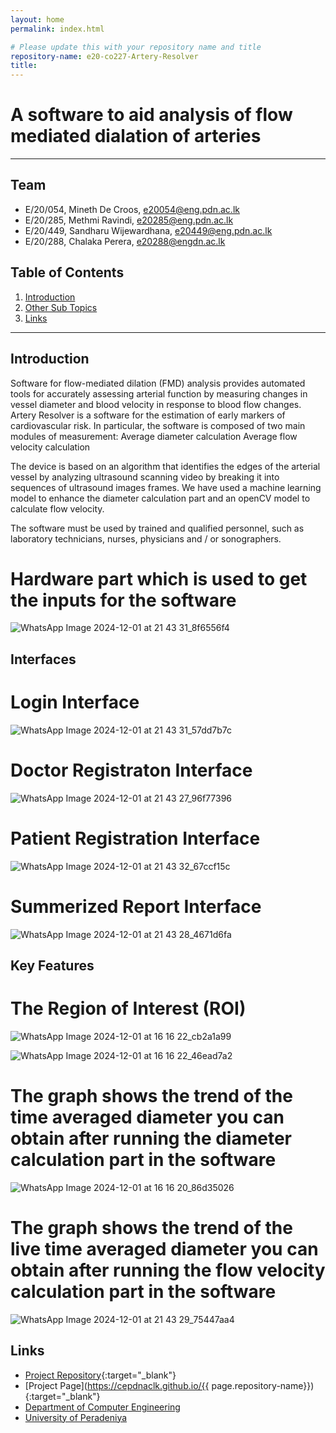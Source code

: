 ```yaml
---
layout: home
permalink: index.html

# Please update this with your repository name and title
repository-name: e20-co227-Artery-Resolver
title:
---
```


[comment]: # "This is the standard layout for the project, but you can clean this and use your own template"

# A software to aid analysis of flow mediated dialation of arteries 

---

<!-- 
This is a sample image, to show how to add images to your page. To learn more options, please refer [this](https://projects.ce.pdn.ac.lk/docs/faq/how-to-add-an-image/)

![Sample Image](./images/sample.png)
 -->

## Team
-  E/20/054, Mineth De Croos, [e20054@eng.pdn.ac.lk](mailto:e20054@eng.pdn.ac.lk)
-  E/20/285, Methmi Ravindi, [e20285@eng.pdn.ac.lk](mailto:e20285@eng.pdn.ac.lk)
-  E/20/449, Sandharu Wijewardhana, [e20449@eng.pdn.ac.lk](mailto:e20449@eng.pdn.ac.lk)
-  E/20/288, Chalaka Perera, [e20288@engdn.ac.lk](mailto:e20288@eng.pdn.ac.lk)

## Table of Contents
1. [Introduction](#introduction)
2. [Other Sub Topics](#other-sub-topics)
3. [Links](#links)

---

## Introduction

 Software for flow-mediated dilation (FMD) analysis provides automated tools for accurately assessing arterial function by measuring changes in vessel diameter and blood velocity in response to blood flow changes.
 Artery Resolver is a software for the estimation of early markers of cardiovascular risk. In particular, the software is composed of two main modules of measurement:
   Average diameter calculation
   Average flow velocity calculation

The device is based on an algorithm that identifies the edges of the arterial vessel by analyzing ultrasound scanning video by breaking it into sequences of ultrasound images frames. We have used a machine learning model to enhance the diameter calculation part and an openCV model to calculate flow velocity. 

The software must be used by trained and qualified personnel, such as laboratory technicians, nurses, physicians and / or sonographers.

#
# Hardware part which is used to get the inputs for the software
![WhatsApp Image 2024-12-01 at 21 43 31_8f6556f4](https://github.com/user-attachments/assets/03546db5-7157-4135-aee7-d577a5a8950c)

## Interfaces

# Login Interface
![WhatsApp Image 2024-12-01 at 21 43 31_57dd7b7c](https://github.com/user-attachments/assets/68ccf143-3c9d-4e12-9058-8b86f7de7631)

# Doctor Registraton Interface
![WhatsApp Image 2024-12-01 at 21 43 27_96f77396](https://github.com/user-attachments/assets/d0fe10ea-0cd4-4735-806b-abebe6741104)

# Patient Registration Interface
![WhatsApp Image 2024-12-01 at 21 43 32_67ccf15c](https://github.com/user-attachments/assets/f478ae4e-2020-49d3-89c9-6ed6ffc147dc)

# Summerized Report Interface
![WhatsApp Image 2024-12-01 at 21 43 28_4671d6fa](https://github.com/user-attachments/assets/fe4dae14-2a1b-4d17-8575-47ca47a65088)


## Key Features

# The Region of Interest (ROI)
![WhatsApp Image 2024-12-01 at 16 16 22_cb2a1a99](https://github.com/user-attachments/assets/c8e76861-afc7-41ff-aa9b-d4b05bffde38)

![WhatsApp Image 2024-12-01 at 16 16 22_46ead7a2](https://github.com/user-attachments/assets/bfa90d91-2e44-4940-b24a-8fdf4522073f)

# The graph shows the trend of the time averaged diameter you can obtain after running the diameter calculation part in the software

![WhatsApp Image 2024-12-01 at 16 16 20_86d35026](https://github.com/user-attachments/assets/c2bcdbfd-cbe5-4980-9103-26f374660235)

# The graph shows the trend of the live time averaged diameter you can obtain after running the flow velocity calculation part in the software

![WhatsApp Image 2024-12-01 at 21 43 29_75447aa4](https://github.com/user-attachments/assets/92161c61-75e5-421f-9ca5-f195fc016901)



## Links

- [Project Repository](https://github.com/cepdnaclk/e20-co227-Artery-Resolver){:target="_blank"}
- [Project Page](https://cepdnaclk.github.io/{{ page.repository-name}}){:target="_blank"}
- [Department of Computer Engineering](http://www.ce.pdn.ac.lk/)
- [University of Peradeniya](https://eng.pdn.ac.lk/)


[//]: # (Please refer this to learn more about Markdown syntax)
[//]: # (https://github.com/adam-p/markdown-here/wiki/Markdown-Cheatsheet)
